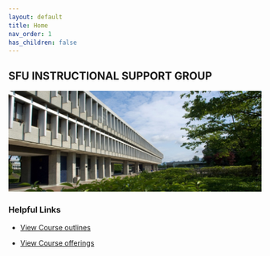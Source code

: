 ```yaml
---
layout: default
title: Home
nav_order: 1
has_children: false
---
```



## SFU INSTRUCTIONAL SUPPORT GROUP

![SFU COMPUTING SCIENCE BUILDING](/images/1463773966245.jpg)



### Helpful Links

- [View Course outlines](http://www.sfu.ca/outlines.html)

- [View Course offerings](https://coursys.sfu.ca/browse/#!)










